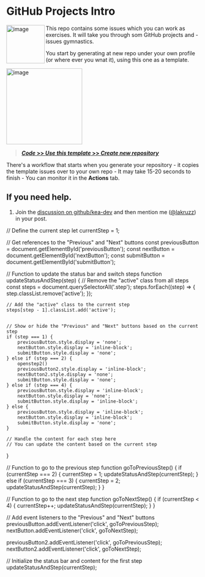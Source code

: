 # GitHub Projects Intro

 <img width="100" align="left" alt="image" src="https://user-images.githubusercontent.com/155492/219313640-1328aefb-7695-41d2-bbef-5c5ffe6ab079.png">

This repo contains some issues which you can work as exercises. It will take you through som GitHub projects and -issues gymnastics.

You start by generating at new repo under your own profile (or where ever you wnat it), using this one as a template. 

<a href="https://github.com/kea-dev/planetscale/generate"><img width="198" alt="image" src="https://user-images.githubusercontent.com/155492/228839581-5ca9dddd-a39f-4754-811c-92f092517734.png"></a>

> [**_Code_ >> _Use this template_ >> _Create new repository_**](/../../generate)

There's a workflow that starts when you generate your repository - it copies the template issues over to your own repo - It may take 15-20 seconds to finish - You can monitor it in the __Actions__ tab.

## If you need help. 

1. Join the [discussion on github/kea-dev](https://github.com/orgs/kea-dev/discussions) and then mention me ([@lakruzz](https://github.com/lakruzz)) in your post.


// Define the current step
let currentStep = 1;

// Get references to the "Previous" and "Next" buttons
const previousButton = document.getElementById('previousButton');
const nextButton = document.getElementById('nextButton');
const submitButton = document.getElementById('submitButton');

// Function to update the status bar and switch steps
function updateStatusAndStep(step) {
    // Remove the "active" class from all steps
    const steps = document.querySelectorAll('.step');
    steps.forEach((step) => {
        step.classList.remove('active');
    });

    // Add the "active" class to the current step
    steps[step - 1].classList.add('active');


    // Show or hide the "Previous" and "Next" buttons based on the current step
    if (step === 1) {
        previousButton.style.display = 'none';
        nextButton.style.display = 'inline-block';
        submitButton.style.display = 'none';
    } else if (step === 2) {
        openstep2()
        previousButton2.style.display = 'inline-block';
        nextButton2.style.display = 'none';
        submitButton.style.display = 'none';
    } else if (step === 4) {
        previousButton.style.display = 'inline-block';
        nextButton.style.display = 'none';
        submitButton.style.display = 'inline-block';
    } else {
        previousButton.style.display = 'inline-block';
        nextButton.style.display = 'inline-block';
        submitButton.style.display = 'none';
    }

    // Handle the content for each step here
    // You can update the content based on the current step
}

// Function to go to the previous step
function goToPreviousStep() {
    if (currentStep === 2) {
        currentStep = 1;
        updateStatusAndStep(currentStep);
    } else if (currentStep === 3) {
        currentStep = 2;
        updateStatusAndStep(currentStep);
    }
}

// Function to go to the next step
function goToNextStep() {
    if (currentStep < 4) {
        currentStep++;
        updateStatusAndStep(currentStep);
    }
}

// Add event listeners to the "Previous" and "Next" buttons
previousButton.addEventListener('click', goToPreviousStep);
nextButton.addEventListener('click', goToNextStep);

previousButton2.addEventListener('click', goToPreviousStep);
nextButton2.addEventListener('click', goToNextStep);

// Initialize the status bar and content for the first step
updateStatusAndStep(currentStep);